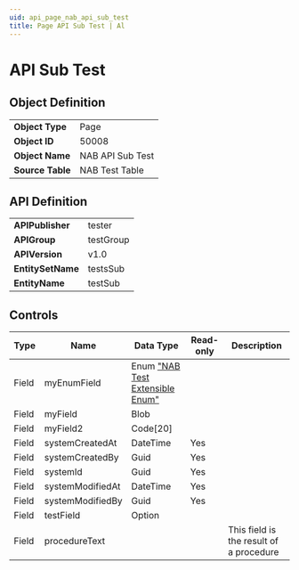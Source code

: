 ```yaml
---
uid: api_page_nab_api_sub_test
title: Page API Sub Test | Al
---
```

# API Sub Test

## Object Definition

<table>
<tr><td><b>Object Type</b></td><td>Page</td></tr>
<tr><td><b>Object ID</b></td><td>50008</td></tr>
<tr><td><b>Object Name</b></td><td>NAB API Sub Test</td></tr>
<tr><td><b>Source Table</b></td><td>NAB Test Table</td></tr>
</table>

## API Definition

<table>
<tr><td><b>APIPublisher</b></td><td>tester</td></tr>
<tr><td><b>APIGroup</b></td><td>testGroup</td></tr>
<tr><td><b>APIVersion</b></td><td>v1.0</td></tr>
<tr><td><b>EntitySetName</b></td><td>testsSub</td></tr>
<tr><td><b>EntityName</b></td><td>testSub</td></tr>
</table>

## Controls

| Type | Name | Data Type | Read-only | Description |
| ---- | ------- | ------- | ----------- | ------------- |
| Field | myEnumField | Enum ["NAB Test Extensible Enum"](../enum-nab-test-extensible-enum/index.md) |  |  |
| Field | myField | Blob |  |  |
| Field | myField2 | Code[20] |  |  |
| Field | systemCreatedAt | DateTime | Yes |  |
| Field | systemCreatedBy | Guid | Yes |  |
| Field | systemId | Guid | Yes |  |
| Field | systemModifiedAt | DateTime | Yes |  |
| Field | systemModifiedBy | Guid | Yes |  |
| Field | testField | Option |  |  |
| Field | procedureText |  |  | This field is the result of a procedure |
